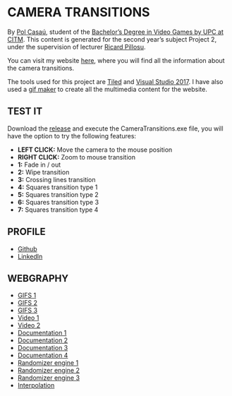 # CAMERA TRANSITIONS

By [Pol Casaú](https://linkedin.com/in/pol-casaú-779045181/), student of the [Bachelor’s Degree in Video Games by UPC at CITM](https://www.citm.upc.edu/ing/estudis/graus-videojocs/). This content is generated for the second year’s subject Project 2, under the supervision of lecturer [Ricard Pillosu](https://www.linkedin.com/in/ricardpillosu/?originalSubdomain=es).

You can visit my website [here](https://bullseye14.github.io/Camera-Transitions/), where you will find all the information about the camera transitions.

The tools used for this project are [Tiled](https://www.mapeditor.org/) and [Visual Studio 2017](https://visualstudio.microsoft.com/es/). I have also used a [gif maker](https://giphy.com/create/gifmaker) to create all the multimedia content for the website.

## TEST IT

Download the [release](https://github.com/Bullseye14/Camera-Transitions/releases/tag/1.0) and execute the CameraTransitions.exe file, you will have the option to try the following features:

- __LEFT CLICK:__ Move the camera to the mouse position
- __RIGHT CLICK:__ Zoom to mouse transition
- __1:__ Fade in / out
- __2:__ Wipe transition
- __3:__ Crossing lines transition
- __4:__ Squares transition type 1
- __5:__ Squares transition type 2
- __6:__ Squares transition type 3
- __7:__ Squares transition type 4

## PROFILE

- [Github](https://github.com/Bullseye14)
- [LinkedIn](https://linkedin.com/in/pol-casaú-779045181/)


## WEBGRAPHY

- [GIFS 1](https://www.youtube.com/watch?v=OAH0MoAv2CI)
- [GIFS 2](https://www.youtube.com/watch?v=dJ21oJURdTE)
- [GIFS 3](https://www.youtube.com/watch?v=iWGvt3KkfqU)
- [Video 1](https://www.youtube.com/watch?v=BagcGilr5vc)
- [Video 2](https://www.youtube.com/watch?v=C7307qRmlMI)
- [Documentation 1](http://www.ibuprogames.com/2015/11/10/camera-transitions/)
- [Documentation 2](http://www.davetech.co.uk/screentransitions)
- [Documentation 3](https://www.webopedia.com/TERM/S/shader.html)
- [Documentation 4](https://biteable.com/blog/tips/video-transitions-effects-examples/)
- [Randomizer engine 1](http://www.cplusplus.com/forum/general/188645/)
- [Randomizer engine 2](https://stackoverflow.com/questions/15461140/stddefault-random-engine-generate-values-between-0-0-and-1-0)
- [Randomizer engine 3](https://es.cppreference.com/w/cpp/algorithm/random_shuffle)
- [Interpolation](http://www.cplusplus.com/forum/general/216928/)
